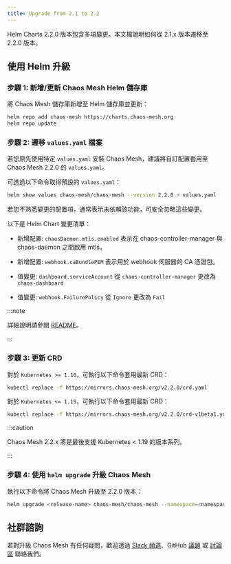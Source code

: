 ```yaml
---
title: Upgrade from 2.1 to 2.2
---
```


Helm Charts 2.2.0 版本包含多項變更。本文檔說明如何從 2.1.x 版本遷移至 2.2.0 版本。

## 使用 Helm 升級

### 步驟 1: 新增/更新 Chaos Mesh Helm 儲存庫

將 Chaos Mesh 儲存庫新增至 Helm 儲存庫並更新：

```bash
helm repo add chaos-mesh https://charts.chaos-mesh.org
helm repo update
```

### 步驟 2: 遷移 `values.yaml` 檔案

若您原先使用特定 `values.yaml` 安裝 Chaos Mesh，建議將自訂配置套用至 Chaos Mesh 2.2.0 的 `values.yaml`。

可透過以下命令取得預設的 `values.yaml`：

```bash
helm show values chaos-mesh/chaos-mesh --version 2.2.0 > values.yaml
```

若您不熟悉變更的配置項，通常表示未依賴該功能，可安全忽略這些變更。

以下是 Helm Chart 變更清單：

- 新增配置: `chaosDaemon.mtls.enabled` 表示在 chaos-controller-manager 與 chaos-daemon 之間啟用 mtls。

- 新增配置: `webhook.caBundlePEM` 表示用於 webhook 伺服器的 CA 憑證包。

- 值變更: `dashboard.serviceAccount` 從 `chaos-controller-manager` 更改為 `chaos-dashboard`

- 值變更: `webhook.FailurePolicy` 從 `Ignore` 更改為 `Fail`

:::note

詳細說明請參閱 [README](https://github.com/chaos-mesh/chaos-mesh/blob/v2.2.0/helm/chaos-mesh/README.md)。

:::

### 步驟 3: 更新 CRD

對於 `Kubernetes >= 1.16`，可執行以下命令套用最新 CRD：

```bash
kubectl replace -f https://mirrors.chaos-mesh.org/v2.2.0/crd.yaml
```

對於 `Kubernetes <= 1.15`，可執行以下命令套用最新 CRD：

```bash
kubectl replace -f https://mirrors.chaos-mesh.org/v2.2.0/crd-v1beta1.yaml
```

:::caution

Chaos Mesh 2.2.x 將是最後支援 Kubernetes < 1.19 的版本系列。

:::

### 步驟 4: 使用 `helm upgrade` 升級 Chaos Mesh

執行以下命令將 Chaos Mesh 升級至 2.2.0 版本：

```bash
helm upgrade <release-name> chaos-mesh/chaos-mesh --namespace=<namespace> --version=2.2.0 <--other-required-flags>
```

## 社群諮詢

若對升級 Chaos Mesh 有任何疑問，歡迎透過 [Slack 頻道](https://cloud-native.slack.com/archives/C0193VAV272)、GitHub [議題](https://github.com/chaos-mesh/chaos-mesh/issues/new?assignees=&labels=&template=question.md) 或 [討論區](https://github.com/chaos-mesh/chaos-mesh/discussions/new) 聯絡我們。